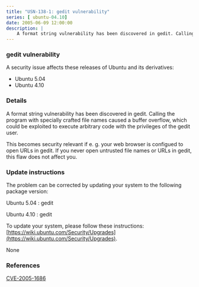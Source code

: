 ```yaml
---
title: "USN-138-1: gedit vulnerability"
series: [ ubuntu-04.10]
date: 2005-06-09 12:00:00
description: |
    A format string vulnerability has been discovered in gedit. Calling the program with specially crafted file names caused a buffer overflow, which could be exploited to execute arbitrary code with the privileges of the gedit user.
--- 
```

 
### gedit vulnerability

A security issue affects these releases of Ubuntu and its derivatives:

* Ubuntu 5.04
* Ubuntu 4.10

### Details

A format string vulnerability has been discovered in gedit. Calling the program with specially crafted file names caused a buffer overflow, which could be exploited to execute arbitrary code with the privileges of the gedit user.

This becomes security relevant if e. g. your web browser is configued to open URLs in gedit. If you never open untrusted file names or URLs in gedit, this flaw does not affect you.

### Update instructions

The problem can be corrected by updating your system to the following package version:

Ubuntu 5.04
 : gedit 

Ubuntu 4.10
 : gedit 

To update your system, please follow these instructions: [https://wiki.ubuntu.com/Security/Upgrades](https://wiki.ubuntu.com/Security/Upgrades).

None

### References

 [CVE-2005-1686](http://people.ubuntu.com/~ubuntu-security/cve/CVE-2005-1686)
 
